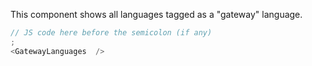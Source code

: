 
This component shows all languages tagged as a "gateway" language.

```js
// JS code here before the semicolon (if any)
;
<GatewayLanguages  />
```
